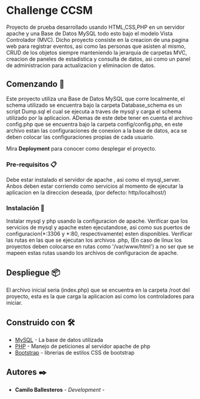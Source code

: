# Challenge CCSM
Proyecto de prueba desarrollado usando HTML,CSS,PHP en un servidor apache y una Base de Datos MySQL todo esto bajo el modelo Vista Controlador (MVC).
Dicho proyecto consiste en la creacion de una pagina web para registrar eventos, asi como las personas que asisten al mismo, CRUD de los objetos siempre manteniendo la jerarquia de carpetas MVC, creacion de paneles de estadistica y consulta de datos, asi como un panel de administracion para actualizacion y eliminacion de datos.

## Comenzando 🚀

Este proyecto utiliza una Base de Datos MySQL que corre localmente, el schema utilizado se encuentra bajo la carpeta Database_schema es un script Dump.sql el cual se ejecuta a traves de mysql y carga el schema utilizado por la aplicacion. ADemas de este debe tener en cuenta el archivo config.php que se encuentra bajo la carpeta config/config.php, en este archivo estan las configuraciones de conexion a la base de datos, aca se deben colocar las configuraciones propias de cada usuario.

Mira **Deployment** para conocer como desplegar el proyecto.


### Pre-requisitos 📋

Debe estar instalado el servidor de apache , asi como el mysql_server.
Anbos deben estar corriendo como servicios al momento de ejecutar la aplicacion en la direccion deseada, (por defecto: http/localhost/)


### Instalación 🔧

Instalar mysql y php usando la configuracion de apache.
Verificar que los servicios de mysql y apache esten ejecutandose, asi como sus puertos de configuracion(*:3306 y *:80, respectivamente) esten disponibles.
Verificar las rutas en las que se ejecutan los archivos .php, (En caso de linux los proyectos deben colocarse en rutas como '/var/www/html') a no ser que se mapeen estas rutas usando los archivos de configuracion de apache.

## Despliegue 📦

El archivo inicial seria (index.php) que se encuentra en la carpeta /root del proyecto, esta es la que carga la aplicacion asi como los controladores para iniciar.

## Construido con 🛠️


* [MySQL](https://dev.mysql.com/doc/) - La base de datos utilizada
* [PHP](https://www.php.net/docs.php) - Manejo de peticiones al servidor apache de php
* [Bootstrap](https://getbootstrap.com/docs/5.0/getting-started/introduction/) - librerias de estilos CSS de bootstrap


## Autores ✒️


* **Camilo Ballesteros** - *Development* - 

